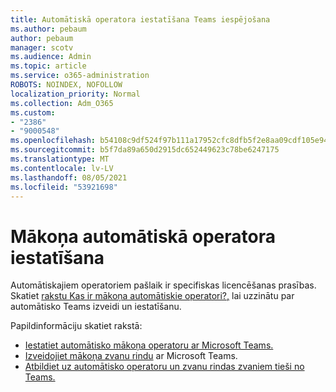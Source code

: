 ```yaml
---
title: Automātiskā operatora iestatīšana Teams iespējošana
ms.author: pebaum
author: pebaum
manager: scotv
ms.audience: Admin
ms.topic: article
ms.service: o365-administration
ROBOTS: NOINDEX, NOFOLLOW
localization_priority: Normal
ms.collection: Adm_O365
ms.custom:
- "2386"
- "9000548"
ms.openlocfilehash: b54108c9df524f97b111a17952cfc8dfb5f2e8aa09cdf105e9452fcc27dc1028
ms.sourcegitcommit: b5f7da89a650d2915dc652449623c78be6247175
ms.translationtype: MT
ms.contentlocale: lv-LV
ms.lasthandoff: 08/05/2021
ms.locfileid: "53921698"
---
```

# <a name="set-up-a-cloud-auto-attendant"></a>Mākoņa automātiskā operatora iestatīšana

Automātiskajiem operatoriem pašlaik ir specifiskas licencēšanas prasības. Skatiet [rakstu Kas ir mākoņa automātiskie operatori?,](https://docs.microsoft.com/microsoftteams/what-are-phone-system-auto-attendants) lai uzzinātu par automātisko Teams izveidi un iestatīšanu. 

Papildinformāciju skatiet rakstā:

- [Iestatiet automātisko mākoņa operatoru ar Microsoft Teams.](https://docs.microsoft.com/microsoftteams/create-a-phone-system-auto-attendant) 
- [Izveidojiet mākoņa zvanu rindu](https://docs.microsoft.com/microsoftteams/create-a-phone-system-call-queue) ar Microsoft Teams. 
- [Atbildiet uz automātisko operatoru un zvanu rindas zvaniem tieši no Teams.](https://docs.microsoft.com/microsoftteams/answer-auto-attendant-and-call-queue-calls) 